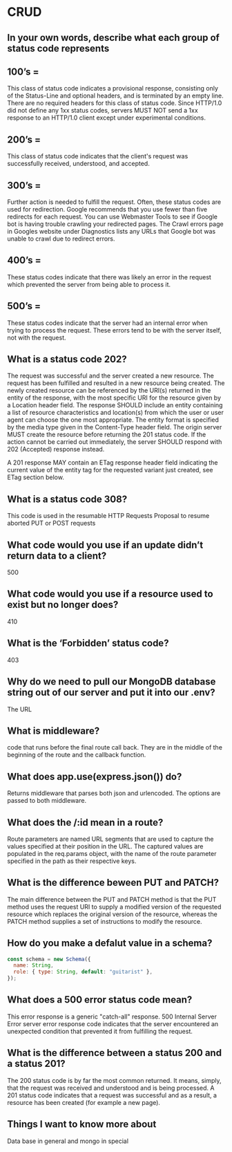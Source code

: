 # CRUD

## In your own words, describe what each group of status code represents

## 100’s =

This class of status code indicates a provisional response, consisting only of the Status-Line and optional headers, and is terminated by an empty line. There are no required headers for this class of status code. Since HTTP/1.0 did not define any 1xx status codes, servers MUST NOT send a 1xx response to an HTTP/1.0 client except under experimental conditions.

## 200’s =

This class of status code indicates that the client's request was successfully received, understood, and accepted.

## 300’s =

Further action is needed to fulfill the request. Often, these status codes are used for redirection. Google recommends that you use fewer than five redirects for each request. You can use Webmaster Tools to see if Google bot is having trouble crawling your redirected pages. The Crawl errors page in Googles website under Diagnostics lists any URLs that Google bot was unable to crawl due to redirect errors.

## 400’s =

These status codes indicate that there was likely an error in the request which prevented the server from being able to process it.

## 500’s =

These status codes indicate that the server had an internal error when trying to process the request. These errors tend to be with the server itself, not with the request.

## What is a status code 202?

The request was successful and the server created a new resource.
The request has been fulfilled and resulted in a new resource being created. The newly created resource can be referenced by the URI(s) returned in the entity of the response, with the most specific URI for the resource given by a Location header field. The response SHOULD include an entity containing a list of resource characteristics and location(s) from which the user or user agent can choose the one most appropriate. The entity format is specified by the media type given in the Content-Type header field. The origin server MUST create the resource before returning the 201 status code. If the action cannot be carried out immediately, the server SHOULD respond with 202 (Accepted) response instead.

A 201 response MAY contain an ETag response header field indicating the current value of the entity tag for the requested variant just created, see ETag section below.

## What is a status code 308?

This code is used in the resumable HTTP Requests Proposal to resume aborted PUT or POST requests

## What code would you use if an update didn’t return data to a client?

500

## What code would you use if a resource used to exist but no longer does?

410

## What is the ‘Forbidden’ status code?

403

## Why do we need to pull our MongoDB database string out of our server and put it into our .env?

The URL

## What is middleware?

code that runs before the final route call back.
They are in the middle of the beginning of the route and the
callback function.

## What does app.use(express.json()) do?

Returns middleware that parses both json and urlencoded. The options are passed to both middleware.

## What does the /:id mean in a route?

Route parameters are named URL segments that are used to capture the values specified at their position in the URL. The captured values are populated in the req.params object, with the name of the route parameter specified in the path as their respective keys.

## What is the difference beween PUT and PATCH?

The main difference between the PUT and PATCH method is that the PUT method uses the request URI to supply a modified version of the requested resource which replaces the original version of the resource, whereas the PATCH method supplies a set of instructions to modify the resource.

## How do you make a defalut value in a schema?

```js
const schema = new Schema({
  name: String,
  role: { type: String, default: "guitarist" },
});
```

## What does a 500 error status code mean?

This error response is a generic "catch-all" response.
500 Internal Server Error server error response code indicates
that the server encountered an unexpected condition that prevented
it from fulfilling the request.

## What is the difference between a status 200 and a status 201?

The 200 status code is by far the most common returned. It means, simply, that the request was received and understood and is being processed. A 201 status code indicates that a request was successful and as a result, a resource has been created (for example a new page).

## Things I want to know more about

Data base in general and mongo in special